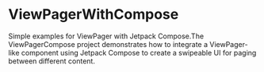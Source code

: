 # ViewPagerWithCompose
Simple examples for ViewPager with Jetpack Compose.The ViewPagerCompose project demonstrates how to integrate a ViewPager-like component using Jetpack Compose to create a swipeable UI for paging between different content. 
